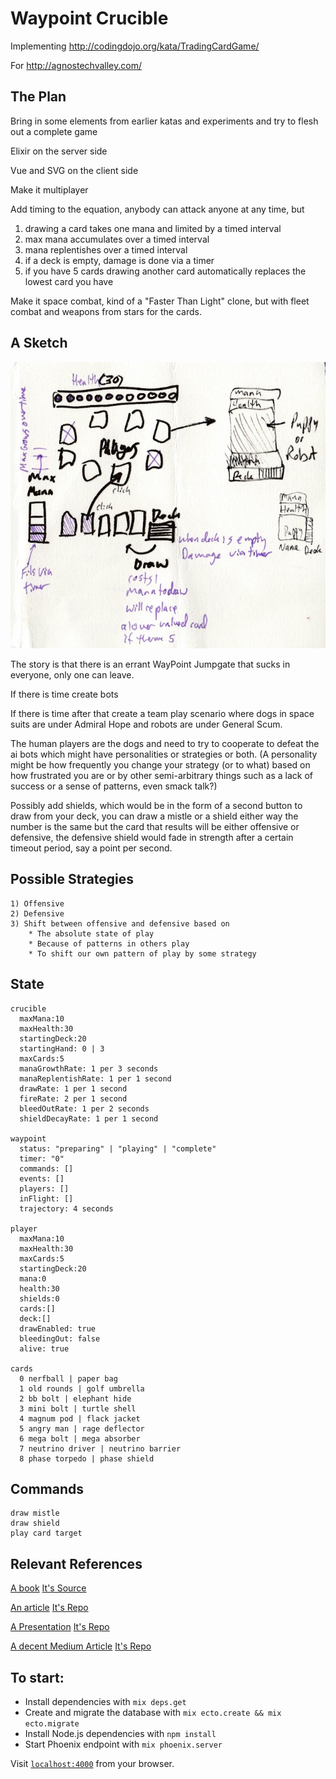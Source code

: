 # Waypoint Crucible

Implementing
http://codingdojo.org/kata/TradingCardGame/

For
http://agnostechvalley.com/

## The Plan

Bring in some elements from earlier katas and experiments and try to flesh out a complete game

Elixir on the server side

Vue and SVG on the client side

Make it multiplayer

Add timing to the equation, anybody can attack anyone at any time, but 

1) drawing a card takes one mana and limited by a timed interval
2) max mana accumulates over a timed interval
3) mana replentishes over a timed interval
4) if a deck is empty, damage is done via a timer
5) if you have 5 cards drawing another card automatically replaces the lowest card you have

Make it space combat, kind of a "Faster Than Light" clone, but with fleet combat and weapons from stars for the cards.

## A Sketch

![a layout](./design/WaypointCrucible.jpeg)

The story is that there is an errant WayPoint Jumpgate that sucks in everyone, only one can leave.

If there is time create bots

If there is time after that create a team play scenario where dogs in space suits are under Admiral Hope
and robots are under General Scum.

The human players are the dogs and need to try to cooperate to defeat the ai bots which might have personalities or strategies or both. (A personality might be how frequently you change your strategy (or to what) based on how frustrated you are or by other semi-arbitrary things such as a lack of success or a sense of patterns, even smack talk?)

Possibly add shields, which would be in the form of a second button to draw from your deck, you can draw a mistle or a shield either way the number is the same but the card that results will be either offensive or defensive, the defensive shield would fade in strength after a certain timeout period, say a point per second.

## Possible Strategies
    
    1) Offensive
    2) Defensive
    3) Shift between offensive and defensive based on
        * The absolute state of play
        * Because of patterns in others play
        * To shift our own pattern of play by some strategy
    
## State
    crucible
      maxMana:10
      maxHealth:30
      startingDeck:20
      startingHand: 0 | 3
      maxCards:5
      manaGrowthRate: 1 per 3 seconds
      manaReplentishRate: 1 per 1 second
      drawRate: 1 per 1 second
      fireRate: 2 per 1 second
      bleedOutRate: 1 per 2 seconds
      shieldDecayRate: 1 per 1 second
    
    waypoint
      status: "preparing" | "playing" | "complete"
      timer: "0"
      commands: []
      events: []
      players: []
      inFlight: []
      trajectory: 4 seconds
    
    player
      maxMana:10
      maxHealth:30
      maxCards:5
      startingDeck:20
      mana:0
      health:30
      shields:0
      cards:[]
      deck:[]
      drawEnabled: true
      bleedingOut: false
      alive: true
    
    cards
      0 nerfball | paper bag
      1 old rounds | golf umbrella
      2 bb bolt | elephant hide
      3 mini bolt | turtle shell
      4 magnum pod | flack jacket
      5 angry man | rage deflector
      6 mega bolt | mega absorber
      7 neutrino driver | neutrino barrier
      8 phase torpedo | phase shield
      
## Commands
    draw mistle
    draw shield
    play card target
      
    
## Relevant References
    
[A book](https://pragprog.com/book/lhelph/functional-web-development-with-elixir-otp-and-phoenix)
[It's Source](https://pragprog.com/titles/lhelph/source_code)

    
[An article](http://theerlangelist.com/article/spawn_or_not)
[It's Repo](https://github.com/sasa1977/erlangelist/tree/dc7cd1d2c77e52fa0a3a90f269c0f4ca8cca908b/examples/blackjack)

    
[A Presentation](https://www.youtube.com/watch?v=xzY1C_O3gDk&index=6&list=PLE7tQUdRKcyaMEekS1T32hUw19UxzqBEo)
[It's Repo](https://github.com/JEG2/hanabi_umbrella#long-term-storage)


[A decent Medium Article](https://medium.com/@benhansen/lets-build-a-slack-clone-with-elixir-phoenix-and-react-part-1-project-setup-3252ae780a1)
[It's Repo](https://github.com/bnhansn/sling)

## To start:

  * Install dependencies with `mix deps.get`
  * Create and migrate the database with `mix ecto.create && mix ecto.migrate`
  * Install Node.js dependencies with `npm install`
  * Start Phoenix endpoint with `mix phoenix.server`

Visit [`localhost:4000`](http://localhost:4000) from your browser.

